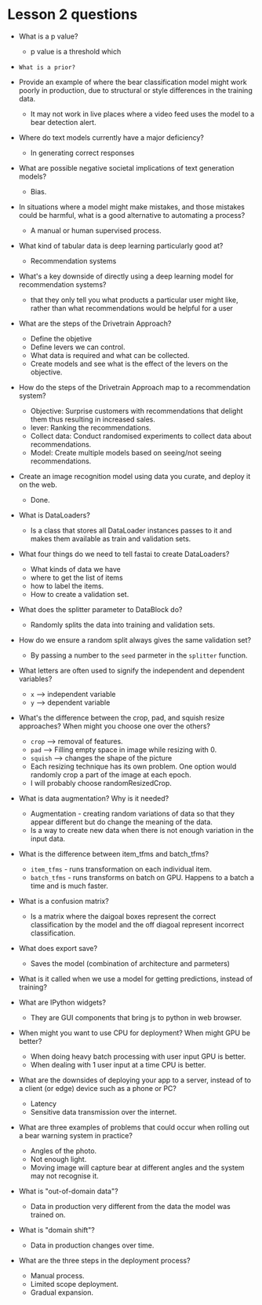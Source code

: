 # Lesson 2 questions

* What is a p value?
  * p value is a threshold which 

* `What is a prior?`

* Provide an example of where the bear classification model might work poorly in production, due to structural or style differences in the training data.
  * It may not work in live places where a video feed uses the model to a bear detection alert.

* Where do text models currently have a major deficiency?
  * In generating correct responses

* What are possible negative societal implications of text generation models?
  * Bias.
  
* In situations where a model might make mistakes, and those mistakes could be harmful, what is a good alternative to automating a process?
  * A manual or human supervised process.
  
* What kind of tabular data is deep learning particularly good at?
  * Recommendation systems

* What's a key downside of directly using a deep learning model for recommendation systems?
  * that they only tell you what products a particular user might like, rather than what recommendations would be helpful for a user

* What are the steps of the Drivetrain Approach?
  * Define the objetive
  * Define levers we can control.
  * What data is required and what can be collected.
  * Create models and see what is the effect of the levers on the objective.

* How do the steps of the Drivetrain Approach map to a recommendation system?
  * Objective: Surprise customers with recommendations that delight them thus resulting in increased sales.
  * lever: Ranking the recommendations.
  * Collect data: Conduct randomised experiments to collect data about recommendations.
  * Model: Create multiple models based on seeing/not seeing recommendations.

* Create an image recognition model using data you curate, and deploy it on the web.
  * Done.

* What is DataLoaders?
  * Is a class that stores all DataLoader instances passes to it and makes them available as train and validation sets.

* What four things do we need to tell fastai to create DataLoaders?
  * What kinds of data we have
  * where to get the list of items
  * how to label the items.
  * How to create a validation set.

* What does the splitter parameter to DataBlock do?
  * Randomly splits the data into training and validation sets.
  
* How do we ensure a random split always gives the same validation set?
  * By passing a number to the `seed` parmeter in the `splitter` function.

* What letters are often used to signify the independent and dependent variables?
  * `x` --> independent variable
  * `y` --> dependent variable

* What's the difference between the crop, pad, and squish resize approaches? When might you choose one over the others?
  * `crop` --> removal of features.
  * `pad` --> Filling empty space in image while resizing with 0.
  * `squish` --> changes the shape of the picture
  * Each resizing technique has its own problem. One option would randomly crop a part of the image at each epoch.
  * I will probably choose randomResizedCrop. 

* What is data augmentation? Why is it needed?
  * Augmentation - creating random variations of data so that they appear different but do change the meaning of the data.
  * Is a way to create new data when there is not enough variation in the input data.

* What is the difference between item_tfms and batch_tfms?
  * `item_tfms` - runs transformation on each individual item.
  * `batch_tfms` - runs transforms on batch on GPU. Happens to a batch a time and is much faster.

* What is a confusion matrix?
  * Is a matrix where the daigoal boxes represent the correct classification by the model and the off diagoal represent incorrect classification.

* What does export save?
  * Saves the model (combination of architecture and parmeters)

* What is it called when we use a model for getting predictions, instead of training?
* What are IPython widgets?
  * They are GUI components that bring js to python in web browser.

* When might you want to use CPU for deployment? When might GPU be better?
  * When doing heavy batch processing with user input GPU is better.
  * When dealing with 1 user input at a time CPU is better.

* What are the downsides of deploying your app to a server, instead of to a client (or edge) device such as a phone or PC?
  * Latency
  * Sensitive data transmission over the internet.
  
* What are three examples of problems that could occur when rolling out a bear warning system in practice?
  * Angles of the photo.
  * Not enough light.
  * Moving image will capture bear at different angles and the system may not recognise it.

* What is "out-of-domain data"?
  * Data in production very different from the data the model was trained on.

* What is "domain shift"?
  * Data in production changes over time.

* What are the three steps in the deployment process?
  * Manual process.
  * Limited scope deployment.
  * Gradual expansion.
